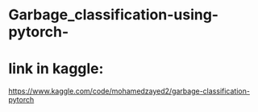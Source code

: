 # Garbage_classification-using-pytorch-

# link in kaggle:
https://www.kaggle.com/code/mohamedzayed2/garbage-classification-pytorch
